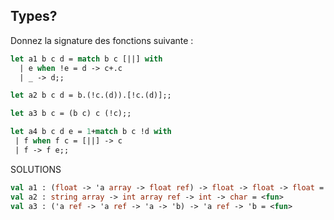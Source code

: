 ## Types?
Donnez la signature des fonctions suivante :
```ocaml
let a1 b c d = match b c [||] with
  | e when !e = d -> c+.c
  | _ -> d;;
``` 

```ocaml
let a2 b c d = b.(!c.(d)).[!c.(d)];;
``` 

```ocaml
let a3 b c = (b c) c (!c);;
```
```ocaml
let a4 b c d e = 1+match b c !d with
 | f when f c = [||] -> c
 | f -> f e;;
```


SOLUTIONS
```ocaml
val a1 : (float -> 'a array -> float ref) -> float -> float -> float = <fun>  
val a2 : string array -> int array ref -> int -> char = <fun>  
val a3 : ('a ref -> 'a ref -> 'a -> 'b) -> 'a ref -> 'b = <fun>
```
<!--stackedit_data:
eyJoaXN0b3J5IjpbLTEwOTQ0NDQxNjIsLTIxMTkyMzU0NTQsMT
IyMTIyMzg3NiwtMTAwMzQwOTQ2Ml19
-->